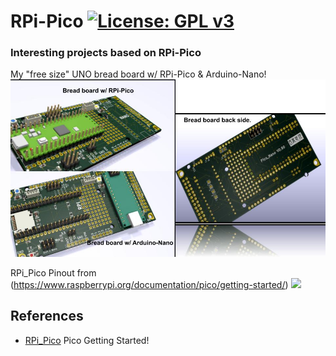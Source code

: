 # RPi-Pico [![License: GPL v3](https://img.shields.io/badge/License-GPLv3-blue.svg)](https://www.gnu.org/licenses/gpl-3.0)<br>
### Interesting projects based on RPi-Pico<br>
 
My "free size" UNO bread board w/ RPi-Pico & Arduino-Nano!
<img src="pic/UnoPicoNano_Update0129.jpg" width=800>

RPi_Pico Pinout from (https://www.raspberrypi.org/documentation/pico/getting-started/)
<img src="pic/RPi_PicoPinout.jpf" width=640>


## References
  - [RPi_Pico](https://www.raspberrypi.org/documentation/pico/getting-started/) Pico Getting Started!
  
  
